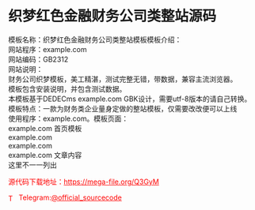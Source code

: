 # 织梦红色金融财务公司类整站源码

模板名称：织梦红色金融财务公司类整站模板模板介绍：<br>网站程序：example.com<br>网站编码：GB2312<br>网站说明：<br>财务公司织梦模板，美工精湛，测试完整无错，带数据，兼容主流浏览器。<br>模板包含安装说明，并包含测试数据。<br>本模板基于DEDECms example.com GBK设计，需要utf-8版本的请自己转换。<br>模板特点：一款为财务类企业量身定做的整站模板，仅需要改改便可以上线<br>使用程序：example.com。模板页面：<br>example.com 首页模板<br>example.com<br>example.com<br>example.com 文章内容<br>这里不一一列出<br>


<p style="color: red;">源代码下载地址：<a href="https://mega-file.org/Q3GyM" style="color: red;">https://mega-file.org/Q3GyM</a></p><p style="color: red;"><img src="https://cdn-icons-png.flaticon.com/512/2111/2111646.png" alt="Telegram Icon" style="width: 16px; vertical-align: middle; margin-right: 5px;">Telegram:<a href="https://t.me/official_sourcecode" style="color: red;">@official_sourcecode</a></p>